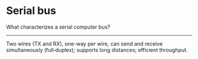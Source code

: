 # Serial bus

What characterizes a serial computer bus?

---

Two wires (TX and RX), one-way per wire, can send and receive simultaneously (full‑duplex); supports long distances; efficient throughput.